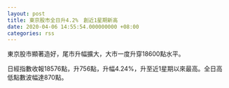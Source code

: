 ```yaml
---
layout: post
title: 東京股市全日升4.2%　創近1星期新高
date: 2020-04-06 14:55:54.000000000 +08:00
categories: rss
---
```


東京股市顯著造好，尾市升幅擴大，大市一度升穿18600點水平。

日經指數收報18576點，升756點，升幅4.24%，升至近1星期以來最高。全日高低點數波幅達870點。
